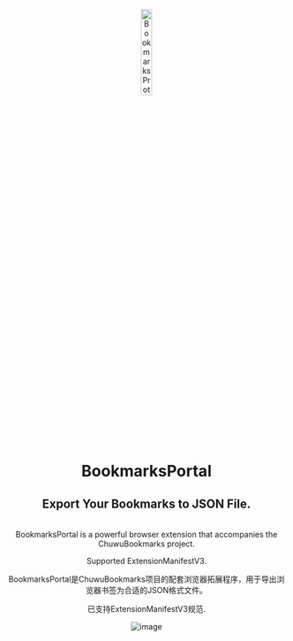 <div align="center">
    <img src="https://github.com/user-attachments/assets/e07e52a0-db55-4838-b917-b69185847d9d" alt="BookmarksProtal Logo" width="20%" />
  </a>
  <h1>BookmarksPortal</h1>
    <h2>Export Your Bookmarks to JSON File.</h2>  
  <br>
BookmarksPortal is a powerful browser extension that accompanies the ChuwuBookmarks project.

Supported ExtensionManifestV3.


BookmarksPortal是ChuwuBookmarks项目的配套浏览器拓展程序，用于导出浏览器书签为合适的JSON格式文件。

已支持ExtensionManifestV3规范.


![image](https://github.com/user-attachments/assets/62388e03-98c6-42a8-9c17-2ffb40e019f3)

